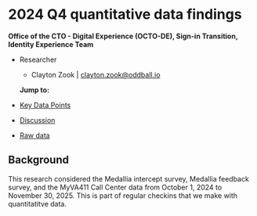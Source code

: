 # 2024 Q4 quantitative data findings

**Office of the CTO - Digital Experience (OCTO-DE), Sign-in Transition, Identity Experience Team**

- Researcher
  - Clayton Zook | clayton.zook@oddball.io

  **Jump to:**

- [Key Data Points](#key-data-points)
- [Discussion](#discussion)
- [Raw data](#raw-data)

## Background
This research considered the Medallia intercept survey, Medallia feedback survey, and the MyVA411 Call Center data from October 1, 2024 to November 30, 2025. This is part of regular checkins that we make with quantitatitve data.


